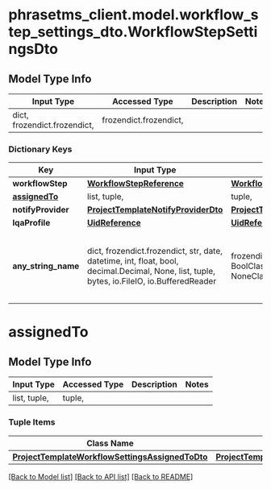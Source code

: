 # phrasetms_client.model.workflow_step_settings_dto.WorkflowStepSettingsDto

## Model Type Info

| Input Type                   | Accessed Type          | Description | Notes |
| ---------------------------- | ---------------------- | ----------- | ----- |
| dict, frozendict.frozendict, | frozendict.frozendict, |             |

### Dictionary Keys

| Key                           | Input Type                                                                                                                                  | Accessed Type                                                                           | Description                                                        | Notes      |
| ----------------------------- | ------------------------------------------------------------------------------------------------------------------------------------------- | --------------------------------------------------------------------------------------- | ------------------------------------------------------------------ | ---------- |
| **workflowStep**              | [**WorkflowStepReference**](WorkflowStepReference.md)                                                                                       | [**WorkflowStepReference**](WorkflowStepReference.md)                                   |                                                                    | [optional] |
| **[assignedTo](#assignedTo)** | list, tuple,                                                                                                                                | tuple,                                                                                  |                                                                    | [optional] |
| **notifyProvider**            | [**ProjectTemplateNotifyProviderDto**](ProjectTemplateNotifyProviderDto.md)                                                                 | [**ProjectTemplateNotifyProviderDto**](ProjectTemplateNotifyProviderDto.md)             |                                                                    | [optional] |
| **lqaProfile**                | [**UidReference**](UidReference.md)                                                                                                         | [**UidReference**](UidReference.md)                                                     |                                                                    | [optional] |
| **any_string_name**           | dict, frozendict.frozendict, str, date, datetime, int, float, bool, decimal.Decimal, None, list, tuple, bytes, io.FileIO, io.BufferedReader | frozendict.frozendict, str, BoolClass, decimal.Decimal, NoneClass, tuple, bytes, FileIO | any string name can be used but the value must be the correct type | [optional] |

# assignedTo

## Model Type Info

| Input Type   | Accessed Type | Description | Notes |
| ------------ | ------------- | ----------- | ----- |
| list, tuple, | tuple,        |             |

### Tuple Items

| Class Name                                                                                          | Input Type                                                                                          | Accessed Type                                                                                       | Description | Notes |
| --------------------------------------------------------------------------------------------------- | --------------------------------------------------------------------------------------------------- | --------------------------------------------------------------------------------------------------- | ----------- | ----- |
| [**ProjectTemplateWorkflowSettingsAssignedToDto**](ProjectTemplateWorkflowSettingsAssignedToDto.md) | [**ProjectTemplateWorkflowSettingsAssignedToDto**](ProjectTemplateWorkflowSettingsAssignedToDto.md) | [**ProjectTemplateWorkflowSettingsAssignedToDto**](ProjectTemplateWorkflowSettingsAssignedToDto.md) |             |

[[Back to Model list]](../../README.md#documentation-for-models) [[Back to API list]](../../README.md#documentation-for-api-endpoints) [[Back to README]](../../README.md)
